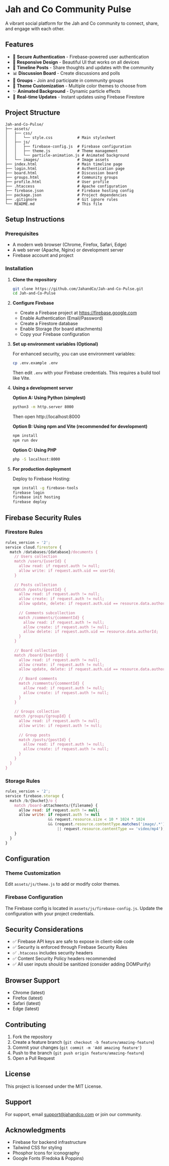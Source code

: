 # Jah and Co Community Pulse

A vibrant social platform for the Jah and Co community to connect, share, and engage with each other.

## Features

- 🔐 **Secure Authentication** - Firebase-powered user authentication
- 📱 **Responsive Design** - Beautiful UI that works on all devices
- 💬 **Timeline Posts** - Share thoughts and updates with the community
- 📊 **Discussion Board** - Create discussions and polls
- 👥 **Groups** - Join and participate in community groups
- 🎨 **Theme Customization** - Multiple color themes to choose from
- ✨ **Animated Background** - Dynamic particle effects
- 🔔 **Real-time Updates** - Instant updates using Firebase Firestore

## Project Structure

```
Jah-and-Co-Pulse/
├── assets/
│   ├── css/
│   │   └── style.css           # Main stylesheet
│   ├── js/
│   │   ├── firebase-config.js  # Firebase configuration
│   │   ├── theme.js            # Theme management
│   │   └── particle-animation.js # Animated background
│   └── images/                 # Image assets
├── index.html                  # Main timeline page
├── login.html                  # Authentication page
├── board.html                  # Discussion board
├── groups.html                 # Community groups
├── profile.html                # User profile
├── .htaccess                   # Apache configuration
├── firebase.json               # Firebase hosting config
├── package.json                # Project dependencies
├── .gitignore                  # Git ignore rules
└── README.md                   # This file
```

## Setup Instructions

### Prerequisites

- A modern web browser (Chrome, Firefox, Safari, Edge)
- A web server (Apache, Nginx) or development server
- Firebase account and project

### Installation

1. **Clone the repository**
   ```bash
   git clone https://github.com/JahandCo/Jah-and-Co-Pulse.git
   cd Jah-and-Co-Pulse
   ```

2. **Configure Firebase**
   
   - Create a Firebase project at https://firebase.google.com
   - Enable Authentication (Email/Password)
   - Create a Firestore database
   - Enable Storage (for board attachments)
   - Copy your Firebase configuration

3. **Set up environment variables (Optional)**
   
   For enhanced security, you can use environment variables:
   
   ```bash
   cp .env.example .env
   ```
   
   Then edit `.env` with your Firebase credentials. This requires a build tool like Vite.

4. **Using a development server**
   
   **Option A: Using Python (simplest)**
   ```bash
   python3 -m http.server 8000
   ```
   Then open http://localhost:8000

   **Option B: Using npm and Vite (recommended for development)**
   ```bash
   npm install
   npm run dev
   ```

   **Option C: Using PHP**
   ```bash
   php -S localhost:8000
   ```

5. **For production deployment**
   
   Deploy to Firebase Hosting:
   ```bash
   npm install -g firebase-tools
   firebase login
   firebase init hosting
   firebase deploy
   ```

## Firebase Security Rules

### Firestore Rules

```javascript
rules_version = '2';
service cloud.firestore {
  match /databases/{database}/documents {
    // Users collection
    match /users/{userId} {
      allow read: if request.auth != null;
      allow write: if request.auth.uid == userId;
    }
    
    // Posts collection
    match /posts/{postId} {
      allow read: if request.auth != null;
      allow create: if request.auth != null;
      allow update, delete: if request.auth.uid == resource.data.authorId;
      
      // Comments subcollection
      match /comments/{commentId} {
        allow read: if request.auth != null;
        allow create: if request.auth != null;
        allow delete: if request.auth.uid == resource.data.authorId;
      }
    }
    
    // Board collection
    match /board/{boardId} {
      allow read: if request.auth != null;
      allow create: if request.auth != null;
      allow update, delete: if request.auth.uid == resource.data.authorId;
      
      // Board comments
      match /comments/{commentId} {
        allow read: if request.auth != null;
        allow create: if request.auth != null;
      }
    }
    
    // Groups collection
    match /groups/{groupId} {
      allow read: if request.auth != null;
      allow write: if request.auth != null;
      
      // Group posts
      match /posts/{postId} {
        allow read: if request.auth != null;
        allow create: if request.auth != null;
      }
    }
  }
}
```

### Storage Rules

```javascript
rules_version = '2';
service firebase.storage {
  match /b/{bucket}/o {
    match /board-attachments/{filename} {
      allow read: if request.auth != null;
      allow write: if request.auth != null 
                   && request.resource.size < 10 * 1024 * 1024
                   && (request.resource.contentType.matches('image/.*') 
                       || request.resource.contentType == 'video/mp4');
    }
  }
}
```

## Configuration

### Theme Customization

Edit `assets/js/theme.js` to add or modify color themes.

### Firebase Configuration

The Firebase config is located in `assets/js/firebase-config.js`. Update the configuration with your project credentials.

## Security Considerations

- ✅ Firebase API keys are safe to expose in client-side code
- ✅ Security is enforced through Firebase Security Rules
- ✅ `.htaccess` includes security headers
- ✅ Content Security Policy headers recommended
- ✅ All user inputs should be sanitized (consider adding DOMPurify)

## Browser Support

- Chrome (latest)
- Firefox (latest)
- Safari (latest)
- Edge (latest)

## Contributing

1. Fork the repository
2. Create a feature branch (`git checkout -b feature/amazing-feature`)
3. Commit your changes (`git commit -m 'Add amazing feature'`)
4. Push to the branch (`git push origin feature/amazing-feature`)
5. Open a Pull Request

## License

This project is licensed under the MIT License.

## Support

For support, email support@jahandco.com or join our community.

## Acknowledgments

- Firebase for backend infrastructure
- Tailwind CSS for styling
- Phosphor Icons for iconography
- Google Fonts (Fredoka & Poppins)
